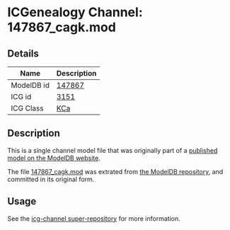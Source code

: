# ICGenealogy Channel: 147867\_cagk.mod

## Details

Name | Description
---- | -----------
ModelDB id | [147867](http://senselab.med.yale.edu/ModelDB/ShowModel.cshtml?model=147867)
ICG id | [3151](http://icg.neurotheory.ox.ac.uk/channels/5/3151)
ICG Class | [KCa](http://icg.neurotheory.ox.ac.uk/channels/5)

## Description

This is a single channel model file that was originally part of a [published model on the ModelDB website](http://senselab.med.yale.edu/mModelDB/ShowModel.cshtml?model=147867).

The file [147867\_cagk.mod](147867_cagk.mod) was extrated from [the ModelDB repository](http://senselab.med.yale.edu/ModelDB/ShowModel.cshtml?model=147867), and committed in its original form.

## Usage

See the [icg-channel super-repository](https://github.com/icgenealogy/icg-channels) for more information.